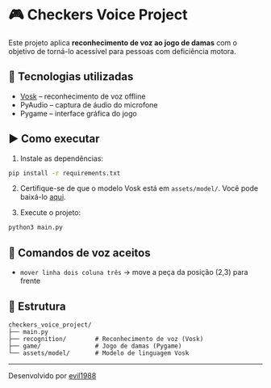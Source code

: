 # 🎮 Checkers Voice Project

Este projeto aplica **reconhecimento de voz ao jogo de damas** com o objetivo de torná-lo acessível para pessoas com deficiência motora.

## 🧠 Tecnologias utilizadas

- [Vosk](https://alphacephei.com/vosk/) – reconhecimento de voz offline
- PyAudio – captura de áudio do microfone
- Pygame – interface gráfica do jogo

## ▶️ Como executar

1. Instale as dependências:
```bash
pip install -r requirements.txt
```

2. Certifique-se de que o modelo Vosk está em `assets/model/`. Você pode baixá-lo [aqui](https://alphacephei.com/vosk/models).

3. Execute o projeto:
```bash
python3 main.py
```

## 🎯 Comandos de voz aceitos

- `mover linha dois coluna três` → move a peça da posição (2,3) para frente

## 📁 Estrutura

```
checkers_voice_project/
├── main.py
├── recognition/        # Reconhecimento de voz (Vosk)
├── game/               # Jogo de damas (Pygame)
└── assets/model/       # Modelo de linguagem Vosk
```

---

Desenvolvido por [evil1988](https://github.com/evil1988)
